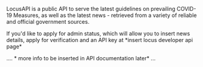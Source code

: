 LocusAPI is a public API to serve the latest guidelines on prevailing COVID-19 Measures, as well as the latest news - retrieved from a variety of reliable and official government sources.

If you'd like to apply for admin status, which will allow you to insert news details, apply for verification and an API key at \*insert locus developer api page\*

.... \* more info to be inserted in API documentation later\* ...
